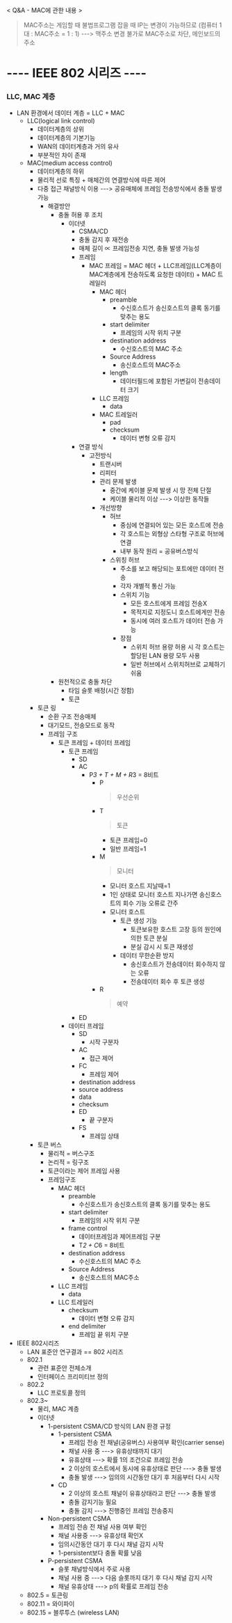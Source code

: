 < Q&A - MAC에 관한 내용 >
> MAC주소는 게임할 때 불법프로그램 잡을 때 IP는 변경이 가능하므로 (컴퓨터 1대 : MAC주소 = 1 : 1) ---> 맥주소 변경 불가로 MAC주소로 차단, 메인보드의 주소
# ---- IEEE 802 시리즈 ----
### LLC, MAC 계층
- LAN 환경에서 데이터 계층 = LLC + MAC
    - LLC(logical link control)
        - 데이터계층의 상위
        - 데이터계층의 기본기능
        - WAN의 데이터계층과 거의 유사
        - 부분적인 차이 존재
    - MAC(medium access control)
        - 데이터계층의 하위
        - 물리적 선로 특징 + 매체간의 연결방식에 따른 제어
        - 다중 접근 채널방식 이용 ---> 공유매체에 프레임 전송방식에서 충돌 발생 가능
            - 해결방안
                - 충돌 허용 후 조치
                    - 이더넷
                        - CSMA/CD
                        - 충돌 감지 후 재전송
                        - 매체 길이 ∝ 프레임전송 지연, 충돌 발생 가능성
                        - 프레임
                            - MAC 프레임 = MAC 헤더 + LLC프레임(LLC계층이 MAC계층에게 전송하도록 요청한 데이터) + MAC 트레일러
                                - MAC 헤더
                                    - preamble
                                        - 수신호스트가 송신호스트의 클록 동기를 맞추는 용도
                                    - start delimiter
                                        - 프레임의 시작 위치 구분
                                    - destination address
                                        - 수신호스트의 MAC 주소
                                    - Source Address
                                        - 송신호스트의 MAC주소
                                    - length
                                        - 데이터필드에 포함된 가변길이 전송데이터 크기
                                - LLC 프레임
                                    - data
                                - MAC 트레일러
                                    - pad
                                    - checksum
                                        - 데이터 변형 오류 감지
                        - 연결 방식
                            - 고전방식
                                - 트랜시버
                                - 리피터
                                - 관리 문제 발생
                                    - 중간에 케이블 문제 발생 시 망 전체 단절
                                    - 케이블 물리적 이상 ---> 이상한 동작들
                                - 개선방향
                                    - 허브
                                        - 중심에 연결되어 있는 모든 호스트에 전송
                                        - 각 호스트는 외형상 스타형 구조로 허브에 연결
                                        - 내부 동작 원리 = 공유버스방식
                                    - 스위칭 허브
                                        - 주소를 보고 해당되는 포트에만 데이터 전송
                                        - 각자 개별적 통신 가능
                                        - 스위치 기능
                                            - 모든 호스트에게 프레임 전송X
                                            - 목적지로 지정도니 호스트에게만 전송
                                            - 동시에 여러 호스트가 데이터 전송 가능
                                        - 장점
                                            - 스위치 허브 용량 허용 시 각 호스트는 할당된 LAN 용량 모두 사용
                                            - 일반 허브에서 스위치허브로 교체하기 쉬움
                - 원천적으로 충돌 차단
                    - 타임 슬롯 배정(시간 정함)
                    - 토큰
        - 토큰 링
            - 순환 구조 전송매체
            - 대기모드, 전송모드로 동작
            - 프레임 구조
                - 토큰 프레임 + 데이터 프레임
                    - 토큰 프레임
                        - SD
                        - AC
                            - P*3 + T + M + R*3 = 8비트
                                - P 
                                    > 우선순위
                                - T
                                    > 토큰
                                    - 토큰 프레임=0
                                    - 일반 프레임=1
                                - M
                                    > 모니터
                                    - 모니터 호스트 지날때=1
                                    - 1인 상태로 모니터 호스트 지나가면 송신호스트의 회수 기능 오류로 간주
                                    - 모니터 호스트
                                        - 토큰 생성 기능
                                            - 토큰보유한 호스트 고장 등의 원인에 의한 토큰 분실
                                            - 분실  감시 시 토큰 재생성
                                        - 데이터 무한순환 방지
                                            - 송신호스트가 전송데이터 회수하지 않는 오류
                                            - 전송데이터 회수 후 토큰 생성
                                - R
                                    > 예약
                        - ED
                    -  데이터 프레임
                        - SD
                            - 시작 구분자
                        - AC
                            - 접근 제어
                        - FC
                            - 프레임 제어
                        - destination address
                        - source address
                        - data
                        - checksum
                        - ED
                            - 끝 구분자
                        - FS 
                            - 프레임 상태
        - 토큰 버스
            - 물리적 = 버스구조
            - 논리적 = 링구조
            - 토큰이라는 제어 프레임 사용
            - 프레임구조
                - MAC 헤더
                    - preamble
                        - 수신호스트가 송신호스트의 클록 동기를 맞추는 용도
                    - start delimiter
                        - 프레임의 시작 위치 구분
                    - frame control
                        - 데이터프레임과 제어프레임 구분
                        - T*2 + C*6 = 8비트
                    - destination address
                        - 수신호스트의 MAC 주소
                    - Source Address
                        - 송신호스트의 MAC주소
                - LLC 프레임
                    - data
                - LLC 트레일러
                    - checksum
                        - 데이터 변형 오류 감지
                    - end delimiter
                        - 프레임 끝 위치 구분
- IEEE 802시리즈
    - LAN 표준안 연구결과 == 802 시리즈
    - 802.1
        - 관련 표준안 전체소개
        - 인터페이스 프리미티브 정의
    - 802.2
        - LLC 프로토콜 정의
    - 802.3~
        - 물리, MAC 계층
        - 이더넷
            - 1-persistent CSMA/CD 방식의 LAN 환경 규정
                - 1-persistent CSMA
                    - 프레임 전송 전 채널(공유버스) 사용여부 확인(carrier sense)
                    - 채널 사용 중 ---> 유휴상태까지 대기
                    - 유휴상태 ---> 확률 1의 조건으로 프레임 전송
                    - 2 이상의 호스트에서 동시에 유휴상태로 판단 ---> 충돌 발생
                    - 충돌 발생 ---> 임의의 시간동안 대기 후 처음부터 다시 시작
                - CD
                    - 2 이상의 호스트 채널이 유휴상태라고 판단 ---> 충돌 발생
                    - 충돌 감지기능 필요
                    - 충돌 감지 ---> 진행중인 프레임 전송중지
            - Non-persistent CSMA
                - 프레임 전송 전 채널 사용 여부 확인
                - 채널 사용중 ---> 유휴상태 확인X
                - 임의시간동안 대기 후 다시 채널 감지 시작
                - 1-persistent보다 충돌 확률 낮음
            - P-persistent CSMA
                - 슬롯 채널방식에서 주로 사용
                - 채널 사용 중 ---> 다음 슬롯까지 대기 후 다시 채널 감지 시작
                - 채널 유휴상태 ---> p의 확률로 프레임 전송
    - 802.5 = 토큰링
    - 802.11 = 와이파이
    - 802.15 = 블루투스 (wireless LAN)